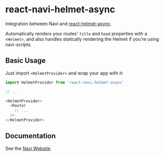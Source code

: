 # react-navi-helmet-async

Integration between Navi and [react-helmet-async](http://npmjs.com/package/react-helmet-async).

Automatically renders your routes' `title` and `head` properties with a `<Helmet>`, and also handles statically rendering the Helmet if you're using navi-scripts.

## Basic Usage

Just import `<HelmetProvider>` and wrap your app with it:

```js
import HelmetProvider from 'react-navi-helmet-async'

// ...

<HelmetProvider>
  <Router
    // ...
  />
</HelmetProvider>
```

## Documentation

See the [Navi Website](https://frontarm.com/navi/integrations/react-helmet/).
